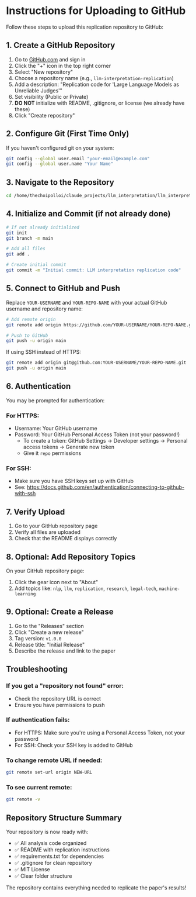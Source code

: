 # Instructions for Uploading to GitHub

Follow these steps to upload this replication repository to GitHub:

## 1. Create a GitHub Repository

1. Go to [GitHub.com](https://github.com) and sign in
2. Click the "+" icon in the top right corner
3. Select "New repository"
4. Choose a repository name (e.g., `llm-interpretation-replication`)
5. Add a description: "Replication code for 'Large Language Models as Unreliable Judges'"
6. Set visibility (Public or Private)
7. **DO NOT** initialize with README, .gitignore, or license (we already have these)
8. Click "Create repository"

## 2. Configure Git (First Time Only)

If you haven't configured git on your system:

```bash
git config --global user.email "your-email@example.com"
git config --global user.name "Your Name"
```

## 3. Navigate to the Repository

```bash
cd /home/thechoipolloi/claude_projects/llm_interpretation/llm_interpretation_replication
```

## 4. Initialize and Commit (if not already done)

```bash
# If not already initialized
git init
git branch -m main

# Add all files
git add .

# Create initial commit
git commit -m "Initial commit: LLM interpretation replication code"
```

## 5. Connect to GitHub and Push

Replace `YOUR-USERNAME` and `YOUR-REPO-NAME` with your actual GitHub username and repository name:

```bash
# Add remote origin
git remote add origin https://github.com/YOUR-USERNAME/YOUR-REPO-NAME.git

# Push to GitHub
git push -u origin main
```

If using SSH instead of HTTPS:
```bash
git remote add origin git@github.com:YOUR-USERNAME/YOUR-REPO-NAME.git
git push -u origin main
```

## 6. Authentication

You may be prompted for authentication:

### For HTTPS:
- Username: Your GitHub username
- Password: Your GitHub Personal Access Token (not your password!)
  - To create a token: GitHub Settings → Developer settings → Personal access tokens → Generate new token
  - Give it `repo` permissions

### For SSH:
- Make sure you have SSH keys set up with GitHub
- See: https://docs.github.com/en/authentication/connecting-to-github-with-ssh

## 7. Verify Upload

1. Go to your GitHub repository page
2. Verify all files are uploaded
3. Check that the README displays correctly

## 8. Optional: Add Repository Topics

On your GitHub repository page:
1. Click the gear icon next to "About"
2. Add topics like: `nlp`, `llm`, `replication`, `research`, `legal-tech`, `machine-learning`

## 9. Optional: Create a Release

1. Go to the "Releases" section
2. Click "Create a new release"
3. Tag version: `v1.0.0`
4. Release title: "Initial Release"
5. Describe the release and link to the paper

## Troubleshooting

### If you get a "repository not found" error:
- Check the repository URL is correct
- Ensure you have permissions to push

### If authentication fails:
- For HTTPS: Make sure you're using a Personal Access Token, not your password
- For SSH: Check your SSH key is added to GitHub

### To change remote URL if needed:
```bash
git remote set-url origin NEW-URL
```

### To see current remote:
```bash
git remote -v
```

## Repository Structure Summary

Your repository is now ready with:
- ✅ All analysis code organized
- ✅ README with replication instructions
- ✅ requirements.txt for dependencies
- ✅ .gitignore for clean repository
- ✅ MIT License
- ✅ Clear folder structure

The repository contains everything needed to replicate the paper's results!